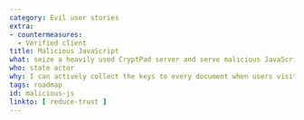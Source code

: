 ```yaml
---
category: Evil user stories
extra:
- countermeasures:
  - Verified client
title: Malicious JavaScript
what: seize a heavily used CryptPad server and serve malicious JavaScript
who: state actor
why: I can actively collect the keys to every document when users visit the site
tags: roadmap
id: malicious-js
linkto: [ reduce-trust ]
---
```

